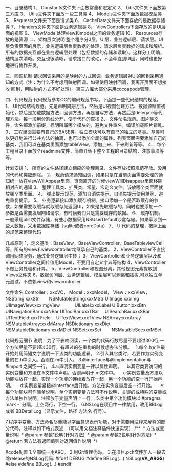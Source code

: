 
一、目录结构
1、	Constants文件夹下面放常量和宏定义
2、	Libs文件夹下面放第三方库
3、	Utils文件夹下面放一些工具类
4、	Models文件夹下面放数据模型类
5、	Requests文件夹下面是请求类
6、	CacheData文件夹下面存放的是数据存储类
7、	Handers文件夹下面是业务逻辑类
8、	ViewControllers下面存放的是UI层面的视图
9、 ViewModel处理view和model之间的业务逻辑
10、	Resources存放的是资源
二、架构层次说明
整个程序分3层，UI层、业务逻辑层、请求层。UI层负责页面的展示，业务逻辑层负责数据的处理，请求层负责数据的请求和解析。所有的数据交互都在业务逻辑层处理（包括数据的存储和读取）。这样分工明确，结构层次清晰。交互也很清晰，请求接口的改动，不会牵连到UI层。同时也更好地进行协作开发。

三、回调机制
请求回调采用的是映射的方式回调。业务逻辑层对UI的回到采用通知的方式（注：为什么不考虑用映射回调。如果使用映射回调，我离开页面不想接收  回到，用映射的方式不好处理）。第三方库大部分采用cocoapods管理。

四、代码规范
代码规范参考OC的编码规范书写。下面提一些代码结构的规范。
1、	UI代码结构规范。先是声明周期方法，然后是UI视图创建方法、数据源赋值初始化，然后是加载数据方法，回调方法，再是自写方法，再然后是delegate等代理方法。每一段用分割线分开，便于代码的查找
2、	文件命名规范。图片等文件，命名都添加前缀，标明所属哪个模块的，避免文件重名，编译加载图片错乱。
3、	工程里面需要有自己的BASE类，独立模块可以有自己的独立的基类。基类可以更好地进行公共方法的抽离，也可以添加全局的属性。列表页面需要添加自己的基类，我们可以在基类里面添加tableView，添加上来、下来刷新等等。
4、	每个工程目录下面放个readmine文件，简单介绍下整个工程的目录结构，注意事项等等。

计划安排
1、	所有的文件路径建立相应的物理目录，文件存放按照规范存放。没用的代码和类应删除。
2、	规范请求通知回调，如果只是在当前页面需要处理的通知统一放在viewWillAppear里面，页面离开的时候viewWillDisappear里面移除相对应的通知
3、	整理工具类、扩展类、常量、宏定义文件。该放哪个类里面就放哪个类里面。
4、	弹出提示规范，添加自消失提示，自消失提示使用单例，避免重复提示。
5、	业务逻辑接口添加缓存机制。接口添加一个是否取缓存的参数，如果需要取缓存就取缓存先返回UI，如果是先取缓存的，同时也要添加一个参数是否需要发起网络请求，有时候我们只是需要缓存的数据。
6、	缓存机制。一般采用plist文件存储，有些小数据采用NSUserDefault沙盒存储。如果牵涉到一些大数据，采用数据库存储（sqlite或者coreData）
7、	UI代码的整理，按照上面的规范来整理代码


几点原则
1，定义基类：BaseView，BaseViewController，BaseTableviewCell等，所有的view和viewcontroller均继承自己的基类。
2，ViewController不直接调用网络服务，通过业务逻辑层中转；
3，ViewController和业务逻辑层以及和ViewController之间传值用Model，不要用自定义字典等结构
4，ViewController不做业务处理和计算。
5，ViewController和视图分离，其他视图元素提取到Views文件夹
6，数据访问层、业务逻辑层、模型层可以剥离和插拔,可以独立单元测试，不依赖view和viewcontroller

文件命名
Controller：xxxVC，
Model：xxxModel，
View：xxxView，
NSString:xxxStr　　 
NSMutableString:xxxMStr
UIImage:xxxImg　
UIImageView:xxxImgView　　　
UILabel:xxxLabel
UIButton:xxxBtn
UINavigationBar:xxxNBar
UIToolBar:xxxTBar　
UISearchBar:xxxSBar
UITextField:xxxTField　
UITextView:xxxTView
NSArray:xxxArray　　
NSMutableArray:xxxMArray
NSDictionary:xxxDict
NSMutableDictionary:xxxMDict
NSSet:xxxSet　　
NSMutableSet:xxxMSet

代码规范细节
说明：为了不影响阅读，一个类的代码行数尽量不要超过300行;一个方法尽量不要超过30行。有超过的在重构的时候想办法分解。
 
1.每个.h文件最开始处用简短文字说明一下该类的功能逻辑。
2.引入其它类时，若要作为实例变量的在.h中引入。否则在.m中引入。
3.@interface与@implementation与#import 之间空一行。
4.a:声明实例变量一律以属性声明。
   b:其它类要访问的实例变量和方法在.h文件中声明，否则声明于.m文件中。
　c:实例变量及方法以功能块放在一起，实现一个功能的连续着放在一起，另一个功能的空一行开始声明。
　d:实例变量紧接@interface后开始，方法在实例变量后空一行开始。
　e:每个功能块可作简单说明，单个实例变量方法可不作说明，关键的或特殊的变量或方法单独作说明。注释放于变量声明上一行。
5.类中第个功能模块以 #pragma mark -  分隔，上空两行，下空一行。
6.NSLog在项目中一律禁用，改用BBLog 或者 BBDetailLog（显示文件，路径 方法名 行号）。

7.程序中变量、方法命名尽量能以字面意思表示功能，对于需要用注释来解释的部分代码，注释以如下格式表述：（可以用文档注释插件快速实现）
/**
 * 方法或变量说明
 * @param 参数1说明(针对方法)
 * @param 参数2说明(针对方法)
 * @return 若方法有返回值则对返回值作说明
 */

Xcode配置
1.全部统一用ARC。
2.用Git管理代码。
3.在项目.pch文件加入一段去除release的NSLog代码:
#ifdef DEBUG
#define BBLog(...) NSLog(__VA_ARGS__)
#else
#define BBLog(...)
#endif


































